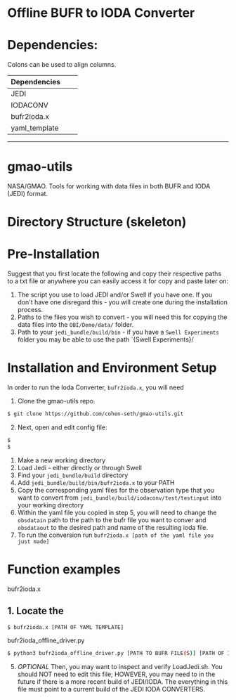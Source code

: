 # Offline BUFR to IODA Converter

# Dependencies:

Colons can be used to align columns.

| Dependencies  |               |       |
| ------------- |:-------------:| -----:|
| JEDI          |               |       |
| IODACONV      |               |       |
| bufr2ioda.x   |               |       |
| yaml_template |               |       |


---






# gmao-utils
NASA/GMAO. Tools for working with  data files in both BUFR and IODA (JEDI) format.

# Directory Structure (skeleton)

# Pre-Installation
Suggest that you first locate the following and copy their respective paths to a txt file or anywhere you can easily access it for copy and paste later on:
1. The script you use to load JEDI and/or Swell if you have one. If you don't have one disregard this - you will create one during the installation process.
2. Paths to the files you wish to convert - you will need this for copying the data files into the `OBI/Demo/data/` folder.
3. Path to your `jedi_bundle/build/bin` - if you have a `Swell Experiments` folder you may be able to use the path `{Swell Experiments}/

# Installation and Environment Setup


In order to run the Ioda Converter, `bufr2ioda.x`, you will need  


1. Clone the gmao-utils repo.
```sh
$ git clone https://github.com/cohen-seth/gmao-utils.git
```

2. Next, open and edit config file:
```sh
$
$
```
1. Make a new working directory
2. Load Jedi - either directly or through Swell
3. Find your `jedi_bundle/build` directory
4. Add `jedi_bundle/build/bin/bufr2ioda.x` to your PATH
5. Copy the corresponding yaml files for the observation type that you want to convert from `jedi_bundle/build/iodaconv/test/testinput` into your working directory
6. Within the yaml file you copied in step 5, you will need to change the `obsdatain` path to the path to the bufr file you want to conver and `obsdataout` to the desired path and name of the resulting ioda file.
7. To run the conversion run `bufr2ioda.x [path of the yaml file you just made]`


# Function examples

bufr2ioda.x
## 1. Locate the 
```sh
$ bufr2ioda.x [PATH OF YAML TEMPLATE]
```


bufr2ioda_offline_driver.py
```sh
$ python3 bufr2ioda_offline_driver.py [PATH TO BUFR FILE(S)] [PATH OF IODA FILE(S)] [PATH OF YAML TEMPLATE]
```

5. *OPTIONAL* Then, you may want to inspect and verify LoadJedi.sh. You should NOT need to edit this file; HOWEVER, you may need to in the future if there is a more recent build of JEDI/IODA. The everything in this file must point to a current build of the JEDI IODA CONVERTERS.
